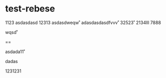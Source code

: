 # test-rebese
1123
asdasdasd
12313
asdasdweqw˚
adasdasdasdfvvv˚
32523˚
2134lll
7888


wqsd˚

==

asdada11˚

dadas

1231231